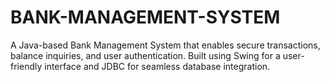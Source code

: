 # BANK-MANAGEMENT-SYSTEM
 A Java-based Bank Management System that enables secure transactions, balance inquiries, and user authentication. Built using Swing for a user-friendly interface and JDBC for seamless database integration.
